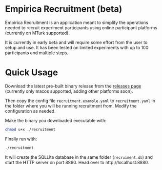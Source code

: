# Empirica Recruitment (beta)

Empirica Recruitment is an application meant to simplify the operations needed
to recruit experiment participants using online participant platforms (currently
on MTurk supported).

It is currently in early beta and will require some effort from the user to
setup and use. It has been tested on limited experiments with up to 100
participants and multiple steps.

# Quick Usage

Download the latest pre-built binary release from the
[releases page](https://github.com/empiricaly/empirica-recruitment/releases)
(currently only macos supported, adding other platforms soon).

Then copy the config file `recruitment.example.yaml` to `recruitment.yaml` in
the folder where you will be running recruitment from. Modify the configuration
as needed.

Make the binary you downloaded executable with:

```sh
chmod u+x ./recruitment
```

Finally run with:

```sh
./recruitment
```

It will create the SQLLite database in the same folder (`recruiment.db`) and
start the HTTP server on port 8880. Head over to http://localhost:8880.

